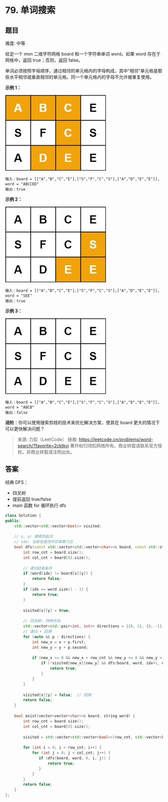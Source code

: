 # 79. 单词搜索

## 题目

难度: 中等

给定一个 mxn 二维字符网格 board 和一个字符串单词 word。如果 word 存在于网格中，返回 true；否则，返回 false。

单词必须按照字母顺序，通过相邻的单元格内的字母构成，其中“相邻”单元格是那些水平相邻或垂直相邻的单元格。同一个单元格内的字母不允许被重复使用。

**示例 1：**

![](image/image-20231022181720943.png)

```
输入：board = [["A","B","C","E"],["S","F","C","S"],["A","D","E","E"]], word = "ABCCED"
输出：true

```

**示例 2：**

![](image/image-20231022181734379.png)

```
输入：board = [["A","B","C","E"],["S","F","C","S"],["A","D","E","E"]], word = "SEE"
输出：true

```

**示例 3：**

![](image/image-20231022181748582.png)

```
输入：board = [["A","B","C","E"],["S","F","C","S"],["A","D","E","E"]], word = "ABCB"
输出：false

```

**进阶**：你可以使用搜索剪枝的技术来优化解决方案，使其在 board 更大的情况下可以更快解决问题？

> 来源: 力扣（LeetCode）
> 链接: <https://leetcode.cn/problems/word-search/?favorite=2cktkvj>
> 著作权归领扣网络所有。商业转载请联系官方授权，非商业转载请注明出处。

## 答案

经典 DFS：

* 四叉树
* 提前返回 true/false
* main 函数 for 循环执行 dfs

```c++
class Solution {
public:
    std::vector<std::vector<bool>> visited;

    // x, y: 搜索的起点
    // idx: 当前在查找字符串第几位
    bool dfs(const std::vector<std::vector<char>>& board, const std::string& word, int idx, int x, int y) {
        int row_cnt = board.size();
        int col_cnt = board[0].size();

        // 递归结束条件
        if (word[idx] != board[x][y]) {
            return false;
        }
        if (idx == word.size() - 1) {
            return true;
        }

        visited[x][y] = true;

        // 四叉树: 四种方向
        std::vector<std::pair<int, int>> directions = {{0, 1}, {0, -1}, {1, 0}, {-1, 0}};
        // 递归 + 回溯
        for (auto && p : directions) {
            int new_x = x + p.first;
            int new_y = y + p.second;

            if (new_x >= 0 && new_x < row_cnt && new_y >= 0 && new_y < col_cnt) {
                if (!visited[new_x][new_y] && dfs(board, word, idx+1, new_x, new_y)) {
                    return true;
                }
            }
        }

        visited[x][y] = false;  // 回溯
        return false;
    }

    bool exist(vector<vector<char>>& board, string word) {
        int row_cnt = board.size();
        int col_cnt = board[0].size();

        visited = std::vector<std::vector<bool>>(row_cnt, std::vector<bool>(col_cnt));

        for (int i = 0; i < row_cnt; i++) {
            for (int j = 0; j < col_cnt; j++) {
               if (dfs(board, word, 0, i, j)) {
                   return true;
               }
            }
        }
        return false;
    }
};
```
